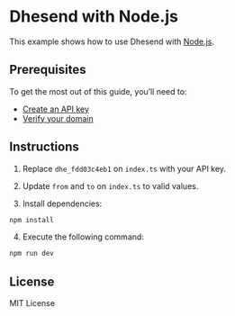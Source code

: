 # Dhesend with Node.js

This example shows how to use Dhesend with [Node.js](https://nodejs.org).

## Prerequisites

To get the most out of this guide, you’ll need to:

* [Create an API key](https://dhesend.com/api-keys)
* [Verify your domain](https://dhesend.com/domains)

## Instructions

1. Replace `dhe_fdd03c4eb1` on `index.ts` with your API key.

2. Update `from` and `to` on `index.ts` to valid values.

3. Install dependencies:

  ```sh
npm install
  ```

4. Execute the following command:

  ```sh
npm run dev
  ```

## License

MIT License
